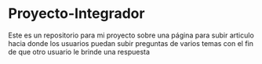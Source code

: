 # Proyecto-Integrador
Este es un repositorio para mi proyecto sobre una página para subir articulo hacia donde los usuarios puedan subir preguntas de varios temas con el fin de que otro usuario le brinde una respuesta

